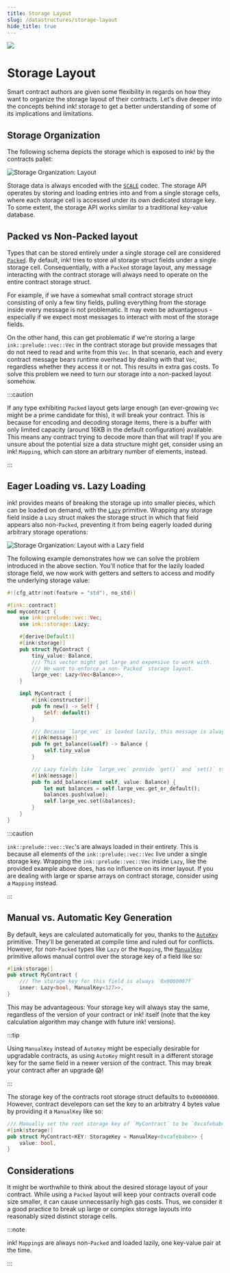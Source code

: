 ```yaml
---
title: Storage Layout
slug: /datastructures/storage-layout
hide_title: true
---
```


<img src="/img/title/storage.svg" className="titlePic" />

# Storage Layout

Smart contract authors are given some flexibility in regards on how they want to organize
the storage layout of their contracts.
Let's dive deeper into the concepts behind ink! storage to get a better understanding
of some of its implications and limitations.

## Storage Organization

The following schema depicts the storage which is exposed
to ink! by the contracts pallet:

<div class="schema">
    <img src="/img/kv.svg" alt="Storage Organization: Layout" />
</div>

Storage data is always encoded with the
[`SCALE`](https://docs.substrate.io/reference/scale-codec/) codec.
The storage API operates by storing and loading entries into and from a single storage
cells, where each storage cell is accessed under its own dedicated storage key. To some
extent, the storage API works similar to a traditional key-value database.

## Packed vs Non-Packed layout

Types that can be stored entirely under a single storage cell are considered
[`Packed`](https://docs.rs/ink_storage_traits/4.0.0-rc/ink_storage_traits/trait.Packed.html).
By default, ink! tries to store all storage struct fields under a single storage cell.
Consequentially, with a `Packed` storage layout, any message interacting with the contract
storage will always need to operate on the entire contract storage struct.

For example, if we have a somewhat small contract storage struct consisting of only a few
tiny fields, pulling everything from the storage inside every message is not
problematic. It may even be advantageous - especially if we expect most messages to
interact with most of the storage fields.

On the other hand, this can get problematic if we're storing a large `ink::prelude::vec::Vec`
in the contract storage but provide messages that do not need to read and write from this
`Vec`. In that scenario, each and every contract message bears runtime overhead by dealing
with that `Vec`, regardless whether they access it or not. This results in extra gas costs.
To solve this problem we need to turn our storage into a non-packed layout somehow.

:::caution

If any type exhibiting `Packed` layout gets large enough (an ever-growing `Vec` might be
a prime candidate for this), it will break your contract.
This is because for encoding and decoding storage items, there is a buffer with only limited
capacity (around 16KB in the default configuration) available. This means any contract
trying to decode more than that will trap! If you are unsure about the potential size a
data structure might get, consider using an ink! `Mapping`, which can store an arbitrary
number of elements, instead.

:::

## Eager Loading vs. Lazy Loading
ink! provides means of breaking the storage up into smaller pieces, which can be loaded
on demand, with the
[`Lazy`](https://paritytech.github.io/ink/ink/storage/struct.Lazy.html) primitive.
Wrapping any storage field inside a `Lazy` struct makes the storage
struct in which that field appears also
non-`Packed`, preventing it from being eagerly loaded during arbitrary storage operations:

<div class="schema">
    <img src="/img/storage-layout.svg" alt="Storage Organization: Layout with a Lazy field" />
</div>

The following example demonstrates how we can solve the problem introduced in the above
section. You'll notice that for the lazily loaded storage field, we now work with getters
and setters to access and modify the underlying storage value:

```rust
#![cfg_attr(not(feature = "std"), no_std)]

#[ink::contract]
mod mycontract {
    use ink::prelude::vec::Vec;
    use ink::storage::Lazy;

    #[derive(Default)]
    #[ink(storage)]
    pub struct MyContract {
        tiny_value: Balance,
        /// This vector might get large and expensive to work with.
        /// We want to enforce a non-`Packed` storage layout.
        large_vec: Lazy<Vec<Balance>>,
    }

    impl MyContract {
        #[ink(constructor)]
        pub fn new() -> Self {
            Self::default()
        }

        /// Because `large_vec` is loaded lazily, this message is always cheap.
        #[ink(message)]
        pub fn get_balance(&self) -> Balance {
            self.tiny_value
        }

        /// Lazy fields like `large_vec` provide `get()` and `set()` storage operators.
        #[ink(message)]
        pub fn add_balance(&mut self, value: Balance) {
            let mut balances = self.large_vec.get_or_default();
            balances.push(value);
            self.large_vec.set(&balances);
        }
    }
}
```

:::caution

`ink::prelude::vec::Vec`'s are always loaded in their entirety. This is because all elements
of the `ink::prelude::vec::Vec` live under a single storage key. Wrapping the
`ink::prelude::vec::Vec` inside `Lazy`, like the
provided example above does, has no influence on its inner layout. If you are dealing with
large or sparse arrays on contract storage, consider using a `Mapping` instead.

:::

## Manual vs. Automatic Key Generation

By default, keys are calculated automatically for you, thanks to the
[`AutoKey`](https://docs.rs/ink_storage_traits/4.0.0-rc/ink_storage_traits/struct.AutoKey.html)
primitive. They'll be generated at compile time and ruled out for conflicts.
However, for non-`Packed` types like `Lazy` or the `Mapping`, the
[`ManualKey`](https://docs.rs/ink_storage_traits/4.0.0-rc/ink_storage_traits/struct.ManualKey.html)
primitive allows manual control over the storage key of a field like so:

```rust
#[ink(storage)]
pub struct MyContract {
    /// The storage key for this field is always `0x0000007f`
    inner: Lazy<bool, ManualKey<127>>,
}
```

This may be advantageous: Your storage key will always stay the same, regardless of
the version of your contract or ink! itself (note that the key calculation algorithm may
change with future ink! versions).

:::tip

Using `ManualKey` instead of `AutoKey` might be especially desirable for upgradable
contracts, as using `AutoKey` might result in a different storage key for the same field
in a newer version of the contract. This may break your contract after an upgrade 😱!

:::

The storage key of the contracts root storage struct defaults to `0x00000000`.  However, 
contract develepors can set the key to an arbitratry 4 bytes value by providing it a 
`ManualKey` like so:

```rust
/// Manually set the root storage key of `MyContract` to be `0xcafebabe`.
#[ink(storage)]
pub struct MyContract<KEY: StorageKey = ManualKey<0xcafebabe>> {
    value: bool,
}
```

## Considerations

It might be worthwhile to think about the desired storage layout of your contract. While
using a `Packed` layout will keep your contracts overall code size smaller, it can cause
unnecessarily high gas costs. Thus, we consider it a good practice to break up large
or complex storage layouts into reasonably sized distinct storage cells.

:::note

ink! `Mapping`s are always non-`Packed` and loaded lazily, one key-value pair at the time.

:::
